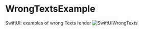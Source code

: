 # WrongTextsExample
SwiftUI: examples of wrong Texts render 
![SwiftUIWrongTexts](https://github.com/user-attachments/assets/ec5733c3-1596-4c16-991b-31a5c7662942)
